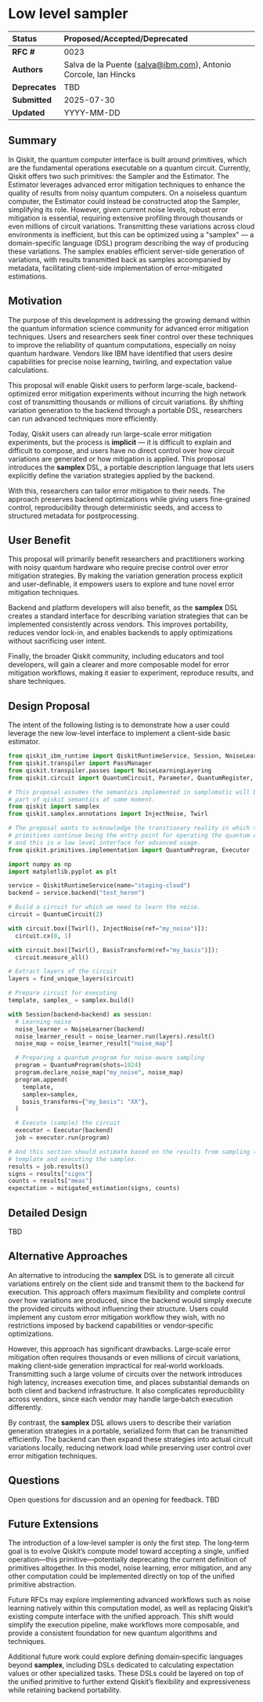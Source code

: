 # Low level sampler

| **Status**        | **Proposed/Accepted/Deprecated** |
|:------------------|:---------------------------------------------|
| **RFC #**         | 0023                                         |
| **Authors**       | Salva de la Puente (salva@ibm.com),  Antonio Corcole, Ian Hincks    |
| **Deprecates**    | TBD                 |
| **Submitted**     | 2025-07-30                                   |
| **Updated**       | YYYY-MM-DD                                   |

## Summary
In Qiskit, the quantum computer interface is built around primitives, which are
the fundamental operations executable on a quantum circuit. Currently, Qiskit
offers two such primitives: the Sampler and the Estimator. The Estimator
leverages advanced error mitigation techniques to enhance the quality of
results from noisy quantum computers. On a noiseless quantum computer, the
Estimator could instead be constructed atop the Sampler, simplifying its role.
However, given current noise levels, robust error mitigation is essential,
requiring extensive profiling through thousands or even millions of circuit
variations. Transmitting these variations across cloud environments is
inefficient, but this can be optimized using a "samplex" — a domain-specific
language (DSL) program describing the way of producing these variations. The
samplex enables efficient server-side generation of variations, with results
transmitted back as samples accompanied by metadata, facilitating client-side
implementation of error-mitigated estimations.

## Motivation
The purpose of this development is addressing the growing demand within the
quantum information science community for advanced error mitigation techniques.
Users and researchers seek finer control over these techniques to improve the
reliability of quantum computations, especially on noisy quantum hardware.
Vendors like IBM have identified that users desire capabilities for precise
noise learning, twirling, and expectation value calculations.

This proposal will enable Qiskit users to perform large-scale, backend-optimized
error mitigation experiments without incurring the high network cost of
transmitting thousands or millions of circuit variations. By shifting variation
generation to the backend through a portable DSL, researchers can run advanced
techniques more efficiently.

Today, Qiskit users can already run large-scale error mitigation experiments,
but the process is **implicit** — it is difficult to explain and difficult to
compose, and users have no direct control over how circuit variations are
generated or how mitigation is applied. This proposal introduces the **samplex**
DSL, a portable description language that lets users explicitly define the
variation strategies applied by the backend.

With this, researchers can tailor error mitigation to their needs. The approach
preserves backend optimizations while giving users fine-grained
control, reproducibility through deterministic seeds, and access to structured
metadata for postprocessing.

## User Benefit
This proposal will primarily benefit researchers and practitioners working with
noisy quantum hardware who require precise control over error mitigation
strategies. By making the variation generation process explicit and
user-definable, it empowers users to explore and tune novel error mitigation
techniques.

Backend and platform developers will also benefit, as the **samplex** DSL
creates a standard interface for describing variation strategies that can be
implemented consistently across vendors. This improves portability, reduces
vendor lock-in, and enables backends to apply optimizations without sacrificing
user intent.  

Finally, the broader Qiskit community, including educators and tool developers,
will gain a clearer and more composable model for error mitigation workflows,
making it easier to experiment, reproduce results, and share techniques.

## Design Proposal

The intent of the following listing is to demonstrate how a user could leverage
the new low-level interface to implement a client-side basic estimator.

```python
from qiskit_ibm_runtime import QiskitRuntimeService, Session, NoiseLearner
from qiskit.transpiler import PassManager
from qiskit.transpiler.passes import NoiseLearningLayering
from qiskit.circuit import QuantumCircuit, Parameter, QuantumRegister, ClassicalRegister

# This proposal assumes the semantics implemented in samplomatic will become
# part of qiskit semantics at some moment.
from qiskit import samplex
from qiskit.samplex.annotations import InjectNoise, Twirl

# The proposal wants to acknowledge the transtionary reality in which the
# primitives continue being the entry point for operating the quantum computer
# and this is a low level interface for advanced usage.
from qiskit.primitives.implementation import QuantumProgram, Executor

import numpy as np
import matplotlib.pyplot as plt

service = QiskitRuntimeService(name="staging-cloud")
backend = service.backend("test_heron")

# Build a circuit for which we need to learn the noise.
circuit = QuantumCircuit(2)

with circuit.box([Twirl(), InjectNoise(ref="my_noise")]):
  circuit.cx(0, 1)

with circuit.box([Twirl(), BasisTransform(ref="my_basis")]):
  circuit.measure_all()

# Extract layers of the circuit
layers = find_unique_layers(circuit)

# Prepare circuit for executing
template, samplex_ = samplex.build()

with Session(backend=backend) as session:
  # Learning noise
  noise_learner = NoiseLearner(backend)
  noise_learner_result = noise_learner.run(layers).result()
  noise_map = noise_learner_result["noise_map"]

  # Preparing a quantum program for noise-aware sampling
  program = QuantumProgram(shots=1024)
  program.declare_noise_map("my_noise", noise_map)
  program.append(
    template,
    samplex=samplex,
    basis_transforms={"my_basis": "XX"},
  )

  # Execute (sample) the circuit
  executor = Executor(backend)
  job = executor.run(program)

# And this section should estimate based on the results from sampling the
# template and executing the samplex.
results = job.results()
signs = results["signs"]
counts = results["meas"]
expectation = mitigated_estimation(signs, counts)
```

## Detailed Design
TBD

## Alternative Approaches
An alternative to introducing the **samplex** DSL is to generate all circuit
variations entirely on the client side and transmit them to the backend for
execution. This approach offers maximum flexibility and complete control over
how variations are produced, since the backend would simply execute the
provided circuits without influencing their structure. Users could implement
any custom error mitigation workflow they wish, with no restrictions imposed by
backend capabilities or vendor‑specific optimizations.

However, this approach has significant drawbacks. Large‑scale error mitigation
often requires thousands or even millions of circuit variations, making
client‑side generation impractical for real‑world workloads. Transmitting such a
large volume of circuits over the network introduces high latency, increases
execution time, and places substantial demands on both client and backend
infrastructure. It also complicates reproducibility across vendors, since each
vendor may handle large‑batch execution differently.

By contrast, the **samplex** DSL allows users to describe their variation
generation strategies in a portable, serialized form that can be transmitted
efficiently. The backend can then expand these strategies into actual circuit
variations locally, reducing network load while preserving user control over
error mitigation techniques.

## Questions
Open questions for discussion and an opening for feedback.
TBD

## Future Extensions

The introduction of a low‑level sampler is only the first step. The long‑term
goal is to evolve Qiskit’s compute model toward accepting a single, unified
operation—this primitive—potentially deprecating the current definition of
primitives altogether. In this model, noise learning, error mitigation, and any
other computation could be implemented directly on top of the unified primitive
abstraction.

Future RFCs may explore implementing advanced workflows such as noise learning
natively within this computation model, as well as replacing Qiskit’s existing
compute interface with the unified approach. This shift would simplify the
execution pipeline, make workflows more composable, and provide a consistent
foundation for new quantum algorithms and techniques.

Additional future work could explore defining domain‑specific languages beyond
**samplex**, including DSLs dedicated to calculating expectation values or
other specialized tasks. These DSLs could be layered on top of the unified
primitive to further extend Qiskit’s flexibility and expressiveness while
retaining backend portability.
